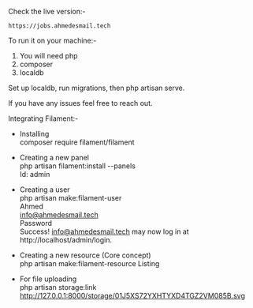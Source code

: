 Check the live version:- 

    https://jobs.ahmedesmail.tech



To run it on your machine:-
1) You will need php
2) composer
3) localdb

Set up localdb, run migrations, then php artisan serve.



If you have any issues feel free to reach out.



Integrating Filament:-


- Installing<br>
composer require filament/filament


- Creating a new panel<br>
php artisan filament:install --panels<br>
Id: admin


- Creating a user<br>
php artisan make:filament-user<br>
Ahmed<br>
info@ahmedesmail.tech<br>
Password<br>
Success! info@ahmedesmail.tech may now log in at http://localhost/admin/login.<br>


- Creating a new resource (Core concept)<br>
php artisan make:filament-resource Listing


- For file uploading<br>
php artisan storage:link<br>
http://127.0.0.1:8000/storage/01J5XS72YXHTYXD4TGZ2VM085B.svg


